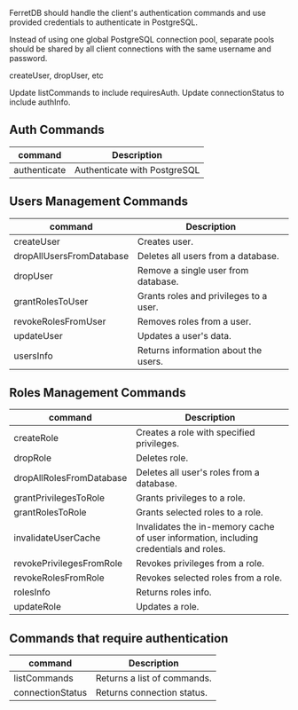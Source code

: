 FerretDB should handle the client's authentication commands and use provided credentials to authenticate in PostgreSQL.

Instead of using one global PostgreSQL connection pool, separate pools should be shared by all client connections with the same username and password.

createUser, dropUser, etc

Update listCommands to include requiresAuth.
Update connectionStatus to include authInfo.

## Auth Commands

| command      | Description                  |
|--------------|------------------------------|
| authenticate | Authenticate with PostgreSQL |


## Users Management Commands

| command                  | Description                            |
|--------------------------|----------------------------------------|
| createUser               | Creates user.                          |
| dropAllUsersFromDatabase | Deletes all users from a database.     |
| dropUser                 | Remove a single user from database.    |
| grantRolesToUser         | Grants roles and privileges to a user. |
| revokeRolesFromUser      | Removes roles from a user.             |
| updateUser               | Updates a user's data.                 |
| usersInfo                | Returns information about the users.   |

## Roles Management Commands

| command                  | Description                                                                           |
|--------------------------|---------------------------------------------------------------------------------------|
| createRole               | Creates a role with specified privileges.                                             |
| dropRole                 | Deletes role.                                                                         |
| dropAllRolesFromDatabase | Deletes all user's roles from a database.                                             |
| grantPrivilegesToRole    | Grants privileges to a role.                                                          |
| grantRolesToRole         | Grants selected roles to a role.                                                      |
| invalidateUserCache      | Invalidates the in-memory cache of user information, including credentials and roles. |
| revokePrivilegesFromRole | Revokes privileges from a role.                                                       |
| revokeRolesFromRole      | Revokes selected roles from a role.                                                   |
| rolesInfo                | Returns roles info.                                                                   |
| updateRole               | Updates a role.                                                                       |

## Commands that require authentication

| command          | Description                 |
|------------------|-----------------------------|
| listCommands     | Returns a list of commands. |
| connectionStatus | Returns connection status.  |
